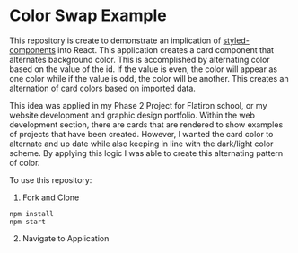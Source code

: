 # Color Swap Example

This repository is create to demonstrate an implication of [styled-components][0] into React. This application creates a card component that alternates background color. This is accomplished by alternating color based on the value of the id. If the value is even, the color will appear as one color while if the value is odd, the color will be another. This creates an alternation of card colors based on imported data.

This idea was applied in my Phase 2 Project for Flatiron school, or my website development and graphic design portfolio. Within the web development section, there are cards that are rendered to show examples of projects that have been created. However, I wanted the card color to alternate and up date while also keeping in line with the dark/light color scheme. By applying this logic I was able to create this alternating pattern of color.

To use this repository:

1. Fork and Clone

```
npm install
npm start

```

2. Navigate to Application

[0]: https://styled-components.com/
